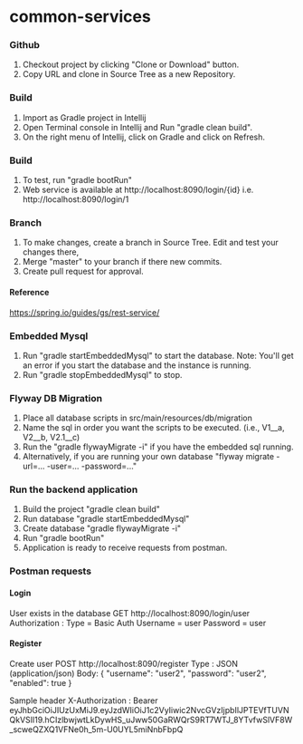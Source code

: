 # common-services


### Github
1. Checkout project by clicking "Clone or Download" button.
2. Copy URL and clone in Source Tree as a new Repository.

### Build
1. Import as Gradle project in Intellij
2. Open Terminal console in Intellij and Run "gradle clean build".
3. On the right menu of Intellij, click on Gradle and click on Refresh.

### Build
1. To test, run "gradle bootRun"
2. Web service is available at http://localhost:8090/login/{id} i.e. http://localhost:8090/login/1 

### Branch
1. To make changes, create a branch in Source Tree. Edit and test your changes there, 
2. Merge "master" to your branch if there new commits.
3. Create pull request for approval.

#### Reference
https://spring.io/guides/gs/rest-service/


### Embedded Mysql 
1. Run "gradle startEmbeddedMysql" to start the database. 
   Note: You'll get an error if you start the database and the instance is running.
2. Run "gradle stopEmbeddedMysql" to stop.


### Flyway DB Migration
1. Place all database scripts in src/main/resources/db/migration
2. Name the sql in order you want the scripts to be executed. (i.e., V1__a, V2__b, V2.1__c)
3. Run the "gradle flywayMigrate -i" if you have the embedded sql running.
4. Alternatively, if you are running your own database "flyway migrate -url=... -user=... -password=..."


### Run the backend application
1. Build the project "gradle clean build"
2. Run database "gradle startEmbeddedMysql"
3. Create database "gradle flywayMigrate -i"
4. Run "gradle bootRun"
5. Application is ready to receive requests from postman.


### Postman requests

#### Login
User exists in the database
GET http://localhost:8090/login/user
Authorization : 
Type = Basic Auth
Username = user
Password = user

#### Register
Create user
POST http://localhost:8090/register
Type : JSON (application/json)
Body:
{
  "username": "user2",
  "password": "user2",
  "enabled": true
}


Sample header
X-Authorization : Bearer eyJhbGciOiJIUzUxMiJ9.eyJzdWIiOiJ1c2VyIiwic2NvcGVzIjpbIlJPTEVfTUVNQkVSIl19.hCIzlbwjwtLkDywHS_uJww50GaRWQrS9RT7WTJ_8YTvfwSlVF8W_scweQZXQ1VFNe0h_5m-U0UYL5miNnbFbpQ

